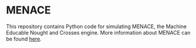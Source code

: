 MENACE
======
This repository contains Python code for simulating MENACE, the Machine Educable Nought and Crosses engine.
More information about MENACE can be found [here](http://mscroggs.co.uk/blog/19).
